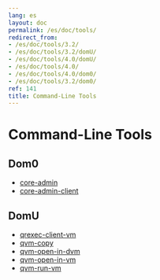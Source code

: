 ```yaml
---
lang: es
layout: doc
permalink: /es/doc/tools/
redirect_from:
- /es/doc/tools/3.2/
- /es/doc/tools/3.2/domU/
- /es/doc/tools/4.0/domU/
- /es/doc/tools/4.0/
- /es/doc/tools/4.0/dom0/
- /es/doc/tools/3.2/dom0/
ref: 141
title: Command-Line Tools
---
```


Command-Line Tools
==================
<a id="command-line-tools"></a>

Dom0
----
<a id="dom0"></a>

* [core-admin](https://dev.qubes-os.org/projects/core-admin/en/latest/manpages/)
* [core-admin-client](https://dev.qubes-os.org/projects/core-admin-client/en/latest/manpages/)

DomU
----
<a id="domu"></a>

* [qrexec-client-vm](https://github.com/QubesOS/qubes-core-qrexec/blob/master/agent/qrexec-client-vm.rst)
* [qvm-copy](https://github.com/QubesOS/qubes-core-agent-linux/blob/master/doc/vm-tools/qvm-copy.rst)
* [qvm-open-in-dvm](https://github.com/QubesOS/qubes-core-agent-linux/blob/master/doc/vm-tools/qvm-open-in-dvm.rst)
* [qvm-open-in-vm](https://github.com/QubesOS/qubes-core-agent-linux/blob/master/doc/vm-tools/qvm-open-in-vm.rst)
* [qvm-run-vm](https://github.com/QubesOS/qubes-core-agent-linux/blob/master/doc/vm-tools/qvm-run-vm.rst)